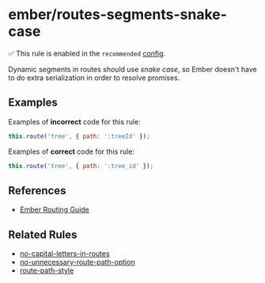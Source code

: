 # ember/routes-segments-snake-case

✅ This rule is enabled in the `recommended` [config](https://github.com/ember-cli/eslint-plugin-ember#-configurations).

<!-- end auto-generated rule header -->

Dynamic segments in routes should use _snake case_, so Ember doesn't have to do extra serialization in order to resolve promises.

## Examples

Examples of **incorrect** code for this rule:

```js
this.route('tree', { path: ':treeId' });
```

Examples of **correct** code for this rule:

```js
this.route('tree', { path: ':tree_id' });
```

## References

- [Ember Routing Guide](https://guides.emberjs.com/release/routing/)

## Related Rules

- [no-capital-letters-in-routes](no-capital-letters-in-routes.md)
- [no-unnecessary-route-path-option](no-unnecessary-route-path-option.md)
- [route-path-style](route-path-style.md)

